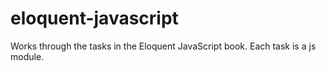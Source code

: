 # eloquent-javascript
Works through the tasks in the Eloquent JavaScript book.
Each task is a js module.
